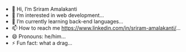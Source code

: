 - 👋 Hi, I’m Sriram Amalakanti
- 👀 I’m interested in web development...
- 🌱 I’m currently learning back-end languages...
- 📫 How to reach me https://www.linkedin.com/in/sriram-amalakanti/...
- 😄 Pronouns: he/him...
- ⚡ Fun fact: what a drag...

<!---
sriramamalakanti33/sriramamalakanti33 is a ✨ special ✨ repository because its `README.md` (this file) appears on your GitHub profile.
You can click the Preview link to take a look at your changes.
--->
